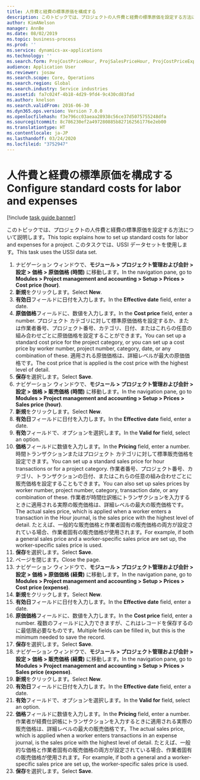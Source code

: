 ```yaml
---
title: 人件費と経費の標準原価を構成する
description: このトピックでは、プロジェクトの人件費と経費の標準原価を設定する方法について説明します。
author: KimANelson
manager: AnnBe
ms.date: 08/02/2019
ms.topic: business-process
ms.prod: ''
ms.service: dynamics-ax-applications
ms.technology: ''
ms.search.form: ProjCostPriceHour, ProjSalesPriceHour, ProjCostPriceExpense, ProjSalesPriceCost
audience: Application User
ms.reviewer: josaw
ms.search.scope: Core, Operations
ms.search.region: Global
ms.search.industry: Service industries
ms.assetid: fa7c024f-4b18-4d29-9fd4-9c430cd83fad
ms.author: knelson
ms.search.validFrom: 2016-06-30
ms.dyn365.ops.version: Version 7.0.0
ms.openlocfilehash: f3e796cc03aeaa28938c56ce37d5075755248dfa
ms.sourcegitcommit: 8c786230ef2a497280885b827162561776e2eb00
ms.translationtype: HT
ms.contentlocale: ja-JP
ms.lasthandoff: 03/24/2020
ms.locfileid: "3752947"
---
```

# <a name="configure-standard-costs-for-labor-and-expenses"></a><span data-ttu-id="4a70c-103">人件費と経費の標準原価を構成する</span><span class="sxs-lookup"><span data-stu-id="4a70c-103">Configure standard costs for labor and expenses</span></span>

[!include [task guide banner](../../includes/task-guide-banner.md)]

<span data-ttu-id="4a70c-104">このトピックでは、プロジェクトの人件費と経費の標準原価を設定する方法について説明します。</span><span class="sxs-lookup"><span data-stu-id="4a70c-104">This topic explains how to set up standard costs for labor and expenses for a project.</span></span> <span data-ttu-id="4a70c-105">このタスクでは、USSI データセットを使用します。</span><span class="sxs-lookup"><span data-stu-id="4a70c-105">This task uses the USSI data set.</span></span>

1. <span data-ttu-id="4a70c-106">ナビゲーション ウィンドウで、**モジュール > プロジェクト管理および会計 > 設定 > 価格 > 原価価格 (時間)** に移動します。</span><span class="sxs-lookup"><span data-stu-id="4a70c-106">In the navigation pane, go to **Modules > Project management and accounting > Setup > Prices > Cost price (hour)**.</span></span>
2. <span data-ttu-id="4a70c-107">**新規**をクリックします。</span><span class="sxs-lookup"><span data-stu-id="4a70c-107">Select **New**.</span></span>
3. <span data-ttu-id="4a70c-108">**有効日**フィールドに日付を入力します。</span><span class="sxs-lookup"><span data-stu-id="4a70c-108">In the **Effective date** field, enter a date.</span></span>
4. <span data-ttu-id="4a70c-109">**原価価格**フィールドに、数値を入力します。</span><span class="sxs-lookup"><span data-stu-id="4a70c-109">In the **Cost price** field, enter a number.</span></span> <span data-ttu-id="4a70c-110">プロジェクト カテゴリに対して標準原価価格を設定するか、または作業者番号、プロジェクト番号、カテゴリ、日付、またはこれらの任意の組み合わせごとに原価価格を設定することができます。</span><span class="sxs-lookup"><span data-stu-id="4a70c-110">You can set up a standard cost price for the project category, or you can set up a cost price by worker number, project number, category, date, or any combination of these.</span></span> <span data-ttu-id="4a70c-111">適用される原価価格は、詳細レベルが最大の原価価格です。</span><span class="sxs-lookup"><span data-stu-id="4a70c-111">The cost price that is applied is the cost price with the highest level of detail.</span></span>  
5. <span data-ttu-id="4a70c-112">**保存**を選択します。</span><span class="sxs-lookup"><span data-stu-id="4a70c-112">Select **Save**.</span></span>
6. <span data-ttu-id="4a70c-113">ナビゲーション ウィンドウで、**モジュール > プロジェクト管理および会計 > 設定 > 価格 > 販売価格 (時間)** に移動します。</span><span class="sxs-lookup"><span data-stu-id="4a70c-113">In the navigation pane, go to **Modules > Project management and accounting > Setup > Prices > Sales price (hour)**.</span></span>
7. <span data-ttu-id="4a70c-114">**新規**をクリックします。</span><span class="sxs-lookup"><span data-stu-id="4a70c-114">Select **New**.</span></span>
8. <span data-ttu-id="4a70c-115">**有効日**フィールドに日付を入力します。</span><span class="sxs-lookup"><span data-stu-id="4a70c-115">In the **Effective date** field, enter a date.</span></span>
9. <span data-ttu-id="4a70c-116">**有効**フィールドで、オプションを選択します。</span><span class="sxs-lookup"><span data-stu-id="4a70c-116">In the **Valid for** field, select an option.</span></span>
10. <span data-ttu-id="4a70c-117">**価格**フィールドに数値を入力します。</span><span class="sxs-lookup"><span data-stu-id="4a70c-117">In the **Pricing** field, enter a number.</span></span> <span data-ttu-id="4a70c-118">時間トランザクションまたはプロジェクト カテゴリに対して標準販売価格を設定できます。</span><span class="sxs-lookup"><span data-stu-id="4a70c-118">You can set up a standard sales price for hour transactions or for a project category.</span></span> <span data-ttu-id="4a70c-119">作業者番号、プロジェクト番号、カテゴリ、トランザクションの日付、またはこれらの任意の組み合わせごとに販売価格を設定することもできます。</span><span class="sxs-lookup"><span data-stu-id="4a70c-119">You can also set up sales prices by worker number, project number, category, transaction date, or any combination of these.</span></span> <span data-ttu-id="4a70c-120">作業者が時間仕訳帳にトランザクションを入力するときに適用される実際の販売価格は、詳細レベルの最大の販売価格です。</span><span class="sxs-lookup"><span data-stu-id="4a70c-120">The actual sales price, which is applied when a worker enters a transaction in the Hour journal, is the sales price with the highest level of detail.</span></span> <span data-ttu-id="4a70c-121">たとえば、一般的な販売価格と作業者固有の販売価格の両方が設定されている場合、作業者固有の販売価格が使用されます。</span><span class="sxs-lookup"><span data-stu-id="4a70c-121">For example, if both a general sales price and a worker-specific sales price are set up, the worker-specific sales price is used.</span></span>  
11. <span data-ttu-id="4a70c-122">**保存**を選択します。</span><span class="sxs-lookup"><span data-stu-id="4a70c-122">Select **Save**.</span></span>
12. <span data-ttu-id="4a70c-123">ページを閉じます。</span><span class="sxs-lookup"><span data-stu-id="4a70c-123">Close the page.</span></span>
13. <span data-ttu-id="4a70c-124">ナビゲーション ウィンドウで、**モジュール > プロジェクト管理および会計 > 設定 > 価格 > 原価価格 (経費)** に移動します。</span><span class="sxs-lookup"><span data-stu-id="4a70c-124">In the navigation pane, go to **Modules > Project management and accounting > Setup > Prices > Cost price (expense)**.</span></span>
14. <span data-ttu-id="4a70c-125">**新規**をクリックします。</span><span class="sxs-lookup"><span data-stu-id="4a70c-125">Select **New**.</span></span>
15. <span data-ttu-id="4a70c-126">**有効日**フィールドに日付を入力します。</span><span class="sxs-lookup"><span data-stu-id="4a70c-126">In the **Effective date** field, enter a date.</span></span>
16. <span data-ttu-id="4a70c-127">**原価価格**フィールドに、数値を入力します。</span><span class="sxs-lookup"><span data-stu-id="4a70c-127">In the **Cost price** field, enter a number.</span></span> <span data-ttu-id="4a70c-128">複数のフィールドに入力できますが、これはレコードを保存するのに最低限必要なものです。</span><span class="sxs-lookup"><span data-stu-id="4a70c-128">Multiple fields can be filled in, but this is the minimum needed to save the record.</span></span>  
17. <span data-ttu-id="4a70c-129">**保存**を選択します。</span><span class="sxs-lookup"><span data-stu-id="4a70c-129">Select **Save**.</span></span>
18. <span data-ttu-id="4a70c-130">ナビゲーション ウィンドウで、**モジュール > プロジェクト管理および会計 > 設定 > 価格 > 販売価格 (経費)** に移動します。</span><span class="sxs-lookup"><span data-stu-id="4a70c-130">In the navigation pane, go to **Modules > Project management and accounting > Setup > Prices > Sales price (expense)**.</span></span>
19. <span data-ttu-id="4a70c-131">**新規**をクリックします。</span><span class="sxs-lookup"><span data-stu-id="4a70c-131">Select **New**.</span></span>
20. <span data-ttu-id="4a70c-132">**有効日**フィールドに日付を入力します。</span><span class="sxs-lookup"><span data-stu-id="4a70c-132">In the **Effective date** field, enter a date.</span></span>
21. <span data-ttu-id="4a70c-133">**有効**フィールドで、オプションを選択します。</span><span class="sxs-lookup"><span data-stu-id="4a70c-133">In the **Valid for** field, select an option.</span></span>
22. <span data-ttu-id="4a70c-134">**価格**フィールドに数値を入力します。</span><span class="sxs-lookup"><span data-stu-id="4a70c-134">In the **Pricing** field, enter a number.</span></span> <span data-ttu-id="4a70c-135">作業者が経費仕訳帳にトランザクションを入力するときに適用される実際の販売価格は、詳細レベルの最大の販売価格です。</span><span class="sxs-lookup"><span data-stu-id="4a70c-135">The actual sales price, which is applied when a worker enters transactions in an expense journal, is the sales price with the highest level of detail.</span></span> <span data-ttu-id="4a70c-136">たとえば、一般的な価格と作業者固有の販売価格の両方が設定されている場合、作業者固有の販売価格が使用されます。</span><span class="sxs-lookup"><span data-stu-id="4a70c-136">For example, if both a general and a worker-specific sales price are set up, the worker-specific sales price is used.</span></span>  
23. <span data-ttu-id="4a70c-137">**保存**を選択します。</span><span class="sxs-lookup"><span data-stu-id="4a70c-137">Select **Save**.</span></span>

